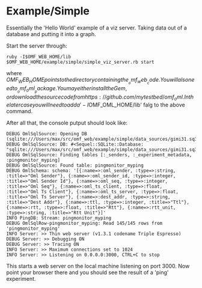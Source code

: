 
# Example/Simple

Essentially the 'Hello World' example of a viz server. Taking data out of a database and putting it into a graph.

Start the server through:

    ruby -I$OMF_WEB_HOME/lib $OMF_WEB_HOME/example/simple/simple_viz_server.rb start

where $OMF_WEB_HOME points to the directory containing the __omf_web__ code. You will also need to __omf_oml__ package. 
You may either install the Gem, or download the source code from https://github.com/mytestbed/omf_oml. In the later case you
will need to add a '-I$OMF_OML_HOME/lib' falg to the above command.

After all that, the console putput should look like:

    DEBUG OmlSqlSource: Opening DB (sqlite:///Users/max/src/omf_web/example/simple/data_sources/gimi31.sq3)
    DEBUG OmlSqlSource: DB: #<Sequel::SQLite::Database: "sqlite:///Users/max/src/omf_web/example/simple/data_sources/gimi31.sq3">
    DEBUG OmlSqlSource: Finding tables [:_senders, :_experiment_metadata, :pingmonitor_myping]
    DEBUG OmlSqlSource: Found table: pingmonitor_myping
    DEBUG OmlSchema: schema: '[{:name=>:oml_sender, :type=>:string, :title=>"Oml Sender"}, {:name=>:oml_sender_id, :type=>:integer, :title=>"Oml Sender Id"}, {:name=>:oml_seq, :type=>:integer, :title=>"Oml Seq"}, {:name=>:oml_ts_client, :type=>:float, :title=>"Oml Ts Client"}, {:name=>:oml_ts_server, :type=>:float, :title=>"Oml Ts Server"}, {:name=>:dest_addr, :type=>:string, :title=>"Dest Addr"}, {:name=>:ttl, :type=>:integer, :title=>"Ttl"}, {:name=>:rtt, :type=>:float, :title=>"Rtt"}, {:name=>:rtt_unit, :type=>:string, :title=>"Rtt Unit"}]'
    INFO PingDB: Stream: pingmonitor_myping
    DEBUG OmlSqlRow-pingmonitor_myping: Read 145/145 rows from 'pingmonitor_myping'
    INFO Server: >> Thin web server (v1.3.1 codename Triple Espresso)
    DEBUG Server: >> Debugging ON
    DEBUG Server: >> Tracing ON
    INFO Server: >> Maximum connections set to 1024
    INFO Server: >> Listening on 0.0.0.0:3000, CTRL+C to stop

This starts a web server on the local machine listening on port 3000. Now point your browser there and you should see the
result of a  'ping' experiment.